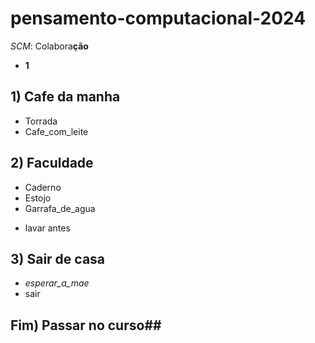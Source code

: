 # pensamento-computacional-2024
*SCM*: Colabora**ção**

- **1**
 ## 1) Cafe da manha ##
  * Torrada
  * Cafe_com_leite

 ## 2) Faculdade ##
  * Caderno
  * Estojo
  * Garrafa_de_agua
   - lavar antes

 ## 3) Sair de casa ##
* *esperar_a_mae*
* sair

 ## Fim) Passar no curso##